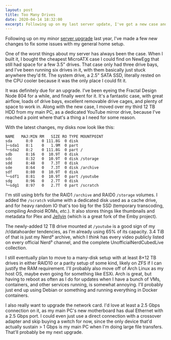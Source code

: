 ```yaml
---
layout: post
title: Too Many Drives
date: 2020-04-14 18:32:00
excerpt: Following up on my last server update, I've got a new case and even more drives for some reason.
---
```


Following up on my minor [server upgrade](/2019/09/25/home-server/) last year, I've made a few new changes to fix some issues with my general home setup.

One of the worst things about my server has always been the case. When I built it, I bought the cheapest MicroATX case I could find on NewEgg that still had space for a few 3.5" drives. That case only had three drive bays, and I've been running six drives in it, with them basically just stuck anywhere they'd fit. The system drive, a 2.5" SATA SSD, literally rested on the CPU cooler because it was the only place I could fit it.

It was definitely due for an upgrade. I've been eyeing the Fractal Design Node 804 for a while, and finally went for it. It's a fantastic case, with great airflow, loads of drive bays, excellent removable drive cages, and plenty of space to work in. Along with the new case, I moved over my third 12 TB HDD from my main PC, as a dedicated YouTube mirror drive, because I've reached a point where that's a thing a I need for some reason.

With the latest changes, my disks now look like this:

```plaintext
NAME   MAJ:MIN RM   SIZE RO TYPE MOUNTPOINT
sda      8:0    0 111.8G  0 disk
├─sda1   8:1    0   1.9M  0 part
└─sda2   8:2    0 111.8G  0 part /
sdb      8:16   0  10.9T  0 disk
sdc      8:32   0  10.9T  0 disk /storage
sdd      8:48   0   7.3T  0 disk
sde      8:64   0   7.3T  0 disk /archive
sdf      8:80   0  10.9T  0 disk
└─sdf1   8:81   0  10.9T  0 part /youtube
sdg      8:96   0   2.7T  0 disk
└─sdg1   8:97   0   2.7T  0 part /scratch
```

I'm still using btrfs for the RAID1 `/archive` and RAID0 `/storage` volumes. I added the `/scratch` volume with a dedicated disk used as a cache drive, and for heavy random IO that's too big for the SSD (temporary transcoding, compiling Android ROMs, _etc._). It also stores things like thumbnails and metadata for Plex and [Jellyin](https://jellyfin.org/) (which is a great fork of the Emby project).

The newly-added 12 TB drive mounted at `/youtube` is a good sign of my /r/datahoarder tendencies, as I'm already using 65% of its capacity. 3.4 TiB of that is just my Nerd³ archive, which I _think_ has every video publicly listed on every official Nerd³ channel, and the complete UnofficialNerdCubedLive collection.

I still eventually plan to move to a many-disk setup with at least 8×12 TB drives in either RAID10 or a parity setup of some kind, likely on ZFS if I can justify the RAM requirement. I'll probably also move off of Arch Linux as my host OS, maybe even going for something like ESXi. Arch is great, but having to reboot as often as I do for updates when I have a bunch of VMs, containers, and other services running, is somewhat annoying. I'll probably just end up using Debian or something and running everything in Docker containers.

I also really want to upgrade the network card. I'd love at least a 2.5 Gbps connection on it, as my main PC's new motherboard has dual Ethernet with a 2.5 Gbps port. I could even just use a direct connection with a crossover adapter and skip buying a switch for now, since the only device that'd actually sustain > 1 Gbps is my main PC when I'm doing large file transfers. That'll probably be my next upgrade.
